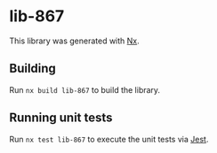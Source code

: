 # lib-867

This library was generated with [Nx](https://nx.dev).

## Building

Run `nx build lib-867` to build the library.

## Running unit tests

Run `nx test lib-867` to execute the unit tests via [Jest](https://jestjs.io).
